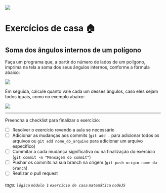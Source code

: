 ![](https://i.imgur.com/xG74tOh.png)

# Exercícios de casa 🏠

## Soma dos ângulos internos de um polígono

Faça um programa que, a partir do número de lados de um polígono, imprima na tela a soma dos seus ângulos internos, conforme a fórmula abaixo:

![](https://4.bp.blogspot.com/-Vv69QfUHsrA/W5v7V35XwZI/AAAAAAABp5A/Zfy8oD9IOXgbVaw82BAw6PHfFh_CS3RmQCK4BGAYYCw/s1600/sn%2Bok.png)

Em seguida, calcule quanto vale cada um desses ângulos, caso eles sejam todos iguais, como no exemplo abaixo:

![](https://static.escolakids.uol.com.br/conteudo_legenda/460f67f820a78f732d55395e1932a031.jpg)

---

Preencha a checklist para finalizar o exercício:

- [ ] Resolver o exercício revendo a aula se necessário
- [ ] Adicionar as mudanças aos commits (`git add .` para adicionar todos os arquivos ou `git add nome_do_arquivo` para adicionar um arquivo específico)
- [ ] Commitar a cada mudança significativa ou na finalização do exercício (`git commit -m "Mensagem do commit"`)
- [ ] Pushar os commits na sua branch na origem (`git push origin nome-da-branch`)
- [ ] Realizar o pull request

###### tags: `lógica` `módulo 1` `exercício de casa` `matemática` `nodeJS`
